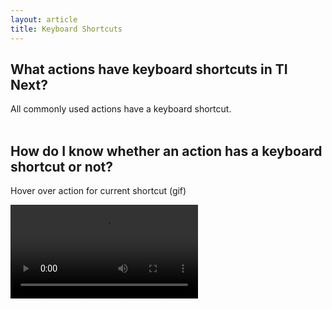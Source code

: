 ```yaml
---
layout: article
title: Keyboard Shortcuts
---
```



## What actions have keyboard shortcuts in TI Next?

All commonly used actions have a keyboard shortcut.
<br>&nbsp;

## How do I know whether an action has a keyboard shortcut or not?

Hover over action for current shortcut (gif)

<video src="/uploads/TI-NEXT-VIDEOS/Hover Over Keyboard Shortcuts.mp4" autoplay>

Settings&gt; keyboard pref: actions which there are shortcuts

<video src="/uploads/TI-NEXT-VIDEOS/Settings_Keyboard Pref.mp4" autoplay>

## I don’t like the default keyboard shortcuts. How can I set up my own keyboard shortcuts?

(gif) Go into what you want to change and and type the desired shortcut

<video src="/uploads/TI-NEXT-VIDEOS/Set Custom Shortcut.mp4" autoplay>

Hover over updates
<video src="/uploads/TI-NEXT-VIDEOS/Hoverover Updates.mp4" autoplay>

## Why am I unable to set a keyboard shortcut?

If overwrite, previous action becomes blank

<video src="/uploads/TI-NEXT-VIDEOS/Overwrite Shortcut.mp4" autoplay>

## I am a current Trados/ MemoQ/ OmegaT/ Deja Vu user. How can I get TI Next to behave like my other CAT tool?

Default keyboard shortcut profiles in drop down
<video src="/uploads/TI-NEXT-VIDEOS/Default keyboard shortcut profiles in drop down.mp4" autoplay>

Hover over updates

